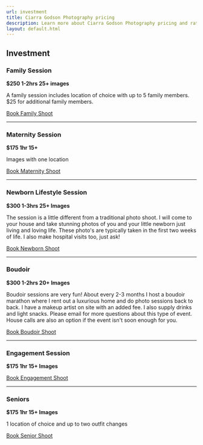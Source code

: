 ```yaml
---
url: investment
title: Ciarra Godson Photography pricing
description: Learn more about Ciarra Godson Photography pricing and rates
layout: default.html
---
```


## Investment

### Family Session
**$250 1-2hrs 25+ images**

A family session includes location of choice with up to 5 family members. $25
for additional family members. 

<a href="/contact" class="button">Book Family Shoot</a>

--------

### Maternity Session
**$175 1hr 15+**

Images with one location

<a href="/contact" class="button">Book Maternity Shoot</a>

--------

### Newborn Lifestyle Session
**$300 1-3hrs 25+ Images**

The session is a little different from a traditional photo shoot. I will come
to your house and take stunning photos of you and your little newborn just
living and loving life. These photo's are typically taken in the first two
weeks of life. I also make hospital visits too, just ask!

<a href="/contact" class="button">Book Newborn Shoot</a>

--------

### Boudoir
**$300 1-2hrs 20+ Images**

Boudoir sessions are very fun! About every 2-3 months I host a boudoir marathon
where I rent out a luxurious home and do photo sessions back to back. I have a
makeup artist on site with an added fee. I also supply drinks and light snacks.
Please email for more questions about this type of event. House calls are also
an option if the event isn't soon enough for you.


<a href="/contact" class="button">Book Boudoir Shoot</a>

--------

### Engagement Session
**$175 1hr 15+ Images**

<a href="/contact" class="button">Book Engagement Shoot</a>

--------

### Seniors
**$175 1hr 15+ Images**

1 location of choice and up to two outfit changes

<a href="/contact" class="button">Book Senior Shoot</a>
